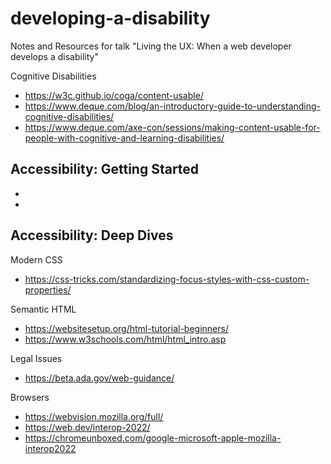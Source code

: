 # developing-a-disability
Notes and Resources for talk "Living the UX: When a web developer develops a disability"

Cognitive Disabilities
 - https://w3c.github.io/coga/content-usable/
 - https://www.deque.com/blog/an-introductory-guide-to-understanding-cognitive-disabilities/
 - https://www.deque.com/axe-con/sessions/making-content-usable-for-people-with-cognitive-and-learning-disabilities/

Accessibility: Getting Started
 - 
 - 
 - 


Accessibility: Deep Dives
 - 
 
Modern CSS
 - https://css-tricks.com/standardizing-focus-styles-with-css-custom-properties/

Semantic HTML
 - https://websitesetup.org/html-tutorial-beginners/
 - https://www.w3schools.com/html/html_intro.asp

Legal Issues
 - https://beta.ada.gov/web-guidance/

Browsers
 - https://webvision.mozilla.org/full/
 - https://web.dev/interop-2022/
 - https://chromeunboxed.com/google-microsoft-apple-mozilla-interop2022